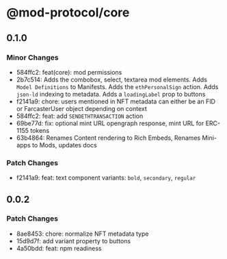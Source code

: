 # @mod-protocol/core

## 0.1.0

### Minor Changes

- 584ffc2: feat(core): mod permissions
- 2b7c514: Adds the combobox, select, textarea mod elements. Adds `Model Definitions` to Manifests. Adds the `ethPersonalSign` action. Adds `json-ld` indexing to metadata. Adds a `loadingLabel` prop to buttons
- f2141a9: chore: users mentioned in NFT metadata can either be an FID or FarcasterUser object depending on context
- 584ffc2: feat: add `SENDETHTRANSACTION` action
- 69be77d: fix: optional mint URL opengraph response, mint URL for ERC-1155 tokens
- 63b4864: Renames Content rendering to Rich Embeds, Renames Mini-apps to Mods, updates docs

### Patch Changes

- f2141a9: feat: text component variants: `bold`, `secondary`, `regular`

## 0.0.2

### Patch Changes

- 8ae8453: chore: normalize NFT metadata type
- 15d9d7f: add variant property to buttons
- 4a50bdd: feat: npm readiness
